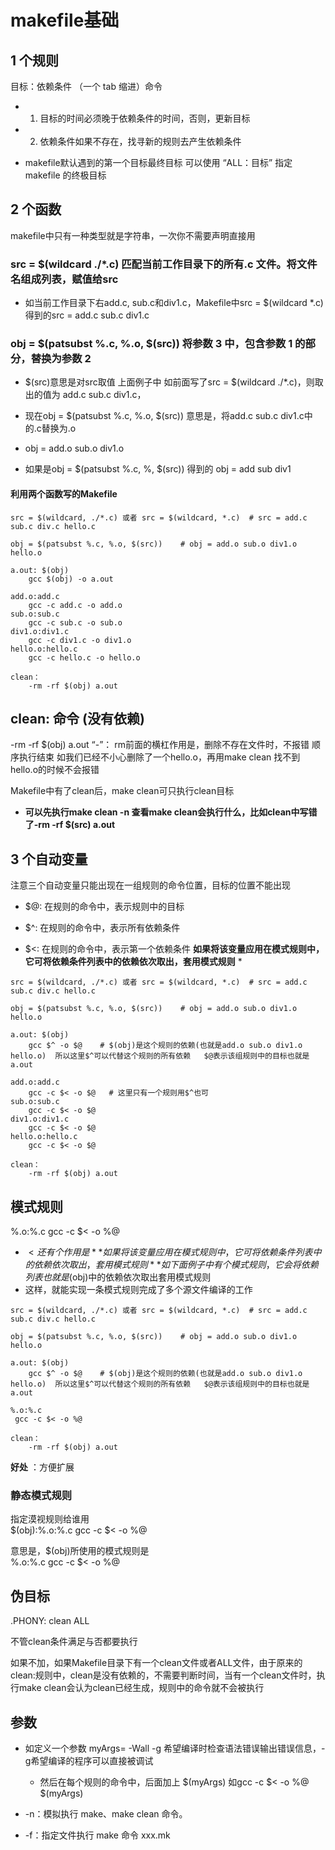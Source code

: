 # makefile基础  


## 1 个规则  
目标：依赖条件
（一个 tab 缩进）命令

* 1. 目标的时间必须晚于依赖条件的时间，否则，更新目标  

* 2. 依赖条件如果不存在，找寻新的规则去产生依赖条件  

* makefile默认遇到的第一个目标最终目标     可以使用 “ALL：目标”  指定 makefile 的终极目标  

## 2 个函数  
makefile中只有一种类型就是字符串，一次你不需要声明直接用

### src = $(wildcard ./*.c)   匹配当前工作目录下的所有.c 文件。将文件名组成列表，赋值给src     

* 如当前工作目录下右add.c, sub.c和div1.c，Makefile中src = $(wildcard *.c)得到的src = add.c sub.c div1.c 


### obj = $(patsubst %.c, %.o, $(src))     将参数 3 中，包含参数 1 的部分，替换为参数 2  

* $(src)意思是对src取值  上面例子中   如前面写了src = $(wildcard ./*.c)，则取出的值为 add.c sub.c div1.c， 

* 现在obj = $(patsubst %.c, %.o, $(src))   意思是，将add.c sub.c div1.c中的.c替换为.o  
* obj = add.o sub.o div1.o
* 如果是obj = $(patsubst %.c, %, $(src)) 得到的 obj = add sub div1  


#### 利用两个函数写的Makefile  

```shell
src = $(wildcard, ./*.c) 或者 src = $(wildcard, *.c)  # src = add.c sub.c div.c hello.c  

obj = $(patsubst %.c, %.o, $(src))    # obj = add.o sub.o div1.o hello.o  

a.out: $(obj)  
    gcc $(obj) -o a.out  

add.o:add.c
    gcc -c add.c -o add.o
sub.o:sub.c
    gcc -c sub.c -o sub.o
div1.o:div1.c
    gcc -c div1.c -o div1.o
hello.o:hello.c
    gcc -c hello.c -o hello.o

clean：
    -rm -rf $(obj) a.out
```


## clean:   命令 (没有依赖)

-rm -rf $(obj) a.out        “-”： rm前面的横杠作用是，删除不存在文件时，不报错  顺序执行结束   如我们已经不小心删除了一个hello.o，再用make clean 找不到hello.o的时候不会报错 

Makefile中有了clean后，make clean可只执行clean目标  

* **可以先执行make clean -n 查看make clean会执行什么，比如clean中写错了-rm -rf $(src) a.out**


## 3 个自动变量  

注意三个自动变量只能出现在一组规则的命令位置，目标的位置不能出现 

* $@: 在规则的命令中，表示规则中的目标 

* $^: 在规则的命令中，表示所有依赖条件  

* $<: 在规则的命令中，表示第一个依赖条件  **如果将该变量应用在模式规则中，它可将依赖条件列表中的依赖依次取出，套用模式规则**
    *  

```shell
src = $(wildcard, ./*.c) 或者 src = $(wildcard, *.c)  # src = add.c sub.c div.c hello.c  

obj = $(patsubst %.c, %.o, $(src))    # obj = add.o sub.o div1.o hello.o  

a.out: $(obj)  
    gcc $^ -o $@    # $(obj)是这个规则的依赖(也就是add.o sub.o div1.o hello.o)  所以这里$^可以代替这个规则的所有依赖   $@表示该组规则中的目标也就是a.out

add.o:add.c
    gcc -c $< -o $@   # 这里只有一个规则用$^也可
sub.o:sub.c
    gcc -c $< -o $@
div1.o:div1.c
    gcc -c $< -o $@
hello.o:hello.c
    gcc -c $< -o $@

clean：
    -rm -rf $(obj) a.out
```

## 模式规则  

%.o:%.c
 gcc -c $< -o %@

* $< 还有个作用是**如果将该变量应用在模式规则中，它可将依赖条件列表中的依赖依次取出，套用模式规则**    如下面例子中有个模式规则，它会将依赖列表也就是$(obj)中的依赖依次取出套用模式规则 
* 这样，就能实现一条模式规则完成了多个源文件编译的工作

```shell
src = $(wildcard, ./*.c) 或者 src = $(wildcard, *.c)  # src = add.c sub.c div.c hello.c  

obj = $(patsubst %.c, %.o, $(src))    # obj = add.o sub.o div1.o hello.o  

a.out: $(obj)  
    gcc $^ -o $@    # $(obj)是这个规则的依赖(也就是add.o sub.o div1.o hello.o)  所以这里$^可以代替这个规则的所有依赖   $@表示该组规则中的目标也就是a.out

%.o:%.c
 gcc -c $< -o %@

clean：
    -rm -rf $(obj) a.out
```

**好处** ：方便扩展


### 静态模式规则  
指定漠视规则给谁用  
$(obj):%.o:%.c
 gcc -c $< -o %@

意思是，$(obj)所使用的模式规则是  
%.o:%.c
    gcc -c $< -o %@

## 伪目标  

.PHONY: clean ALL

不管clean条件满足与否都要执行  

如果不加，如果Makefile目录下有一个clean文件或者ALL文件，由于原来的clean:规则中，clean是没有依赖的，不需要判断时间，当有一个clean文件时，执行make clean会认为clean已经生成，规则中的命令就不会被执行  


## 参数  

* 如定义一个参数  myArgs= -Wall -g  希望编译时检查语法错误输出错误信息，-g希望编译的程序可以直接被调试  
    * 然后在每个规则的命令中，后面加上 $(myArgs)   如gcc -c $< -o %@ $(myArgs)

* -n：模拟执行 make、make clean 命令。
* -f：指定文件执行 make 命令  xxx.mk





